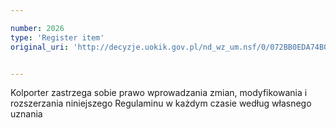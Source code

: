 ```yaml
---

number: 2026
type: 'Register item'
original_uri: 'http://decyzje.uokik.gov.pl/nd_wz_um.nsf/0/072BB0EDA74B0046C125779600327069?OpenDocument'


---
```


Kolporter zastrzega sobie prawo wprowadzania zmian, modyfikowania i rozszerzania niniejszego Regulaminu w każdym czasie według własnego uznania
